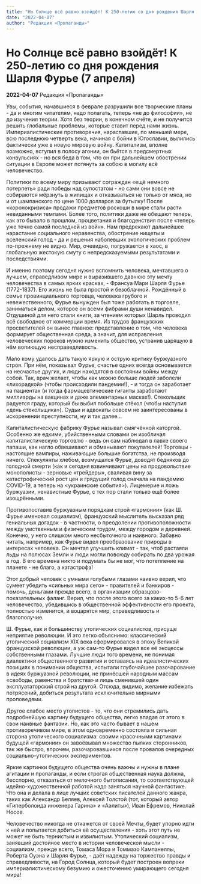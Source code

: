 ```yaml
---
title: "Но Солнце всё равно взойдёт! К 250-летию со дня рождения Шарля Фурье (7 апреля)"
date: "2022-04-07"
author: "Редакция «Пропаганды»"
---
```


# Но Солнце всё равно взойдёт! К 250-летию со дня рождения Шарля Фурье (7 апреля)

**2022-04-07** Редакция «Пропаганды»

Увы, события, начавшиеся в феврале разрушили все творческие планы - да и многим читателям, надо полагать, теперь «не до философии», не до изучения теории. Хотя без теории, в конечном счёте, и не получится решить глобальные проблемы, которые ставит перед нами жизнь. Империалистические противоречия, нараставшие, по меньшей мере, всю последнюю четверть века, начиная с бойни в Югославии, вылились фактически уже в новую мировую войну. Капитализм, вполне возможно, вступил в полосу агонии, он бьётся в предсмертных конвульсиях - но вся беда в том, что он при дальнейшем обострении ситуации в Европе может потянуть за собою в могилу всё человечество.

Политики по всему миру призывают сограждан «ещё немного потерпеть» ради победы над супостатом - но сами они вовсе не собираются мёрзнуть в жилищах и отказываться не только от мяса, но и от шампанского по цене 1000 долларов за бутылку! После «коронокризиса» продажи предметов роскоши в мире стали расти невиданными темпами. Более того, политики даже не обещают теперь, как это бывало в прошлом, процветания и благоденствия после «теперь уже точно самой последней из войн». Нам предрекают дальнейшее нарастание социального неравенства, обострение нищеты и вселенский голод - да и решения наболевших экологических проблем по-прежнему не видно. Мир, очевидно, погружается в хаос, в глобальную жестокую смуту с непредсказуемыми результатами и последствиями.

И именно поэтому сегодня нужно вспомнить человека, мечтавшего о лучшем, справедливом мире и выразившего давнюю эту мечту человечества в самых ярких красках, - Франсуа Мари Шарля Фурье (1772-1837). Его жизнь не была простой и безоблачной. Рождённый в семье провинциального торговца, человека грубого и невежественного, Фурье вынужден был тоже работать в торговле, заниматься делом, которое он всеми фибрами души ненавидел. Отдушиной для него стали книги, за чтением которых Шарль проводил всё свободное от коммерции время. Из трудов французских просветителей он вынес главное: представление о том, что человека формирует общественная среда, а значит, для исправления человеческих пороков нужно изменить общество, устранив царящую в нём вопиющую несправедливость.

Мало кому удалось дать такую яркую и острую критику буржуазного строя. При нём, показывал Фурье, счастье одних всегда основывается на несчастье других, и люди находятся в состоянии войны между собой. Так, врач желает, чтобы как можно больше людей заболели «лихорадкой» (чтобы происходили пандемии!), - и тогда он заработает на пациентах (и тогда фармацевтические гиганты заработают миллиарды на вакцинах и даже элементарных масках!). Стекольщик радуется граду, который бы выбил побольше стёкол (чтобы наступил «день стекольщика»). Судьи и адвокаты совсем не заинтересованы в искоренении преступности, ну и так далее...

Капиталистическую фабрику Фурье называл смягчённой каторгой. Особенно же едкими, убийственными словами он изобличал капиталистическую торговлю - ведь он сам наблюдал в лавке своего папаши, как нагло обвешивают и обманывают покупателей! Торговцы - настоящие вампиры, наживающие большие богатства, не производя ничего. Спекулянты хлебом, возмущался Фурье, доводят бедняков до голодной смерти (как и сегодня взвинчивают цены на продовольствие монополисты - зерновые «трейдеры», сваливая вину за катастрофический рост цен и грядущий голод сначала на пандемию COVID-19, а теперь на <украинские события>). Лицемерие и ложь буржуазии, ненавистные Фурье, с тех пор стали только ещё более изощрёнными.

Противопоставив буржуазным порядкам строй «гармонии» (как Ш. Фурье именовал социализм), французский мыслитель высказал ряд гениальных догадок - в частности, о преодолении противоположности между умственным и физическим трудом, между городом и деревней. Конечно, у него слишком много несбыточного и наивного. Забавно читать, например, как Фурье видел преобразование природы в интересах человека. Он мечтал улучшить климат - так, чтоб растаяли льды на полюсах Земли и люди могли повсюду собирать по два урожая в год. В его времена никто и подумать бы не мог, что потепление на планете - не благо, а катастрофа!

Этот добрый человек с умными голубыми глазами наивно верил, что сумеет убедить «сильных мира сего» - правителей и банкиров - помочь, деньгами прежде всего, в организации образцово-показательных фаланг. Верил, что после этого всего за каких-то 5-6 лет человечество, убедившись в общественной эффективности его проекта, полностью изменится, и воцарятся мир, справедливость и благополучие.

Ш. Фурье, как и большинству утопических социалистов, присуще неприятие революции. И это легко объяснимо: классический утопический социализм XIX века сформировался в эпоху Великой французской революции, а уж сам-то Фурье видел все её эксцессы собственными глазами. Лучшие люди того времени, не понимая диалектики общественного развития и оставаясь на идеалистических позициях в понимании общества, испытали глубочайшее разочарование в идеях буржуазной революции, не принёсшей народным массам «свободы, равенства и братства» и лишь сменившей один эксплуататорский строй на другой. Отсюда, видимо, желание избежать потрясений, добиться результата исключительно мирными проповедями.

Другое слабое место утопистов - то, что они стремились дать подробнейшую картину будущего общества, легко впадая от этого в свои наивные фантазии. Но, как это часто бывает в нашем противоречивом мире, в этом одновременно состояла и сильная сторона утопического социализма: своими красочными картинами будущей «гармонии» он завоёвывал множество пылких сторонников, так же быстро, впрочем, разочаровавшихся после провалов очередных социально-утопических экспериментов. 

Яркие картинки будущего общества очень важны и нужны в плане агитации и пропаганды, и если строгая общественная наука должна, бесспорно, отказаться от мелочного бытописания, то соответствующей идейно-художественной работой надо заняться научной фантастике. Что она и делала в лице лучших советских писателей данного жанра, таких как Александр Беляев, Алексей Толстой (тот, который автор «Гиперболоида инженера Гарина» и «Аэлиты»), Иван Ефремов, Николай Носов.

Человечество никогда не откажется от своей Мечты, будет упорно идти к ней и попытается добиться её осуществления - хоть этот путь не может не быть тернистым и извилистым. Утопический социализм, занявший достойное место в истории человеческой мысли - социализм, прежде всего, Томаса Мора и Томмазо Кампанеллы, Роберта Оуэна и Шарля Фурье, - даёт надежду на торжество правды и справедливости, на Город Солнца, который будет построен вопреки империалистическому безумию и ожесточению умирающего сегодня мира!
